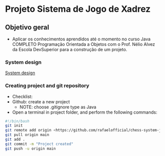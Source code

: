 # Projeto Sistema de Jogo de Xadrez

## Objetivo geral

- Aplicar os conhecimentos aprendidos até o momento no curso Java COMPLETO Programação Orientada a Objetos com o Prof. Nélio Alvez da Escola DevSuperior para a construção de um projeto.

### System design

[System design](https://github.com/acenelio/chess-system-design/blob/master/chess-system-design.png)

### Creating project and git repository

- Checklist:
- Github: create a new project
  - NOTE: choose .gitignore type as Java
- Open a terminal in project folder, and perform the following commands:

```bash
#!/bin/bash
git init
git remote add origin <https://github.com/rafaelofficial/chess-system-java.git>
git pull origin main
git add .
git commit -m "Project created"
git push -u origin main
```
